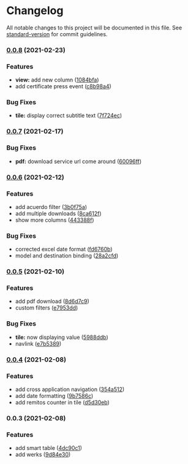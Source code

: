 # Changelog

All notable changes to this project will be documented in this file. See [standard-version](https://github.com/conventional-changelog/standard-version) for commit guidelines.

### [0.0.8](https://github.com/tomasanchez/z_remitos/compare/v0.0.7...v0.0.8) (2021-02-23)


### Features

* **view:** add new column ([1084bfa](https://github.com/tomasanchez/z_remitos/commit/1084bfaffe0644c556f0031ef62e3a6c3ffa65bc))
* add certificate press event ([c8b98a4](https://github.com/tomasanchez/z_remitos/commit/c8b98a43a98cf067c912b33a981de33e7c75288d))


### Bug Fixes

* **tile:** display correct subtitle text ([7f724ec](https://github.com/tomasanchez/z_remitos/commit/7f724ec9be589fb81f49a3eaba22ac55ddcd0d8b))

### [0.0.7](https://github.com/tomasanchez/z_remitos/compare/v0.0.6...v0.0.7) (2021-02-17)


### Bug Fixes

* **pdf:** download service url come around ([60096ff](https://github.com/tomasanchez/z_remitos/commit/60096ff886f9bd432ec9d8c837d98632959ca691))

### [0.0.6](https://github.com/tomasanchez/z_remitos/compare/v0.0.5...v0.0.6) (2021-02-12)


### Features

* add acuerdo filter ([3b0f75a](https://github.com/tomasanchez/z_remitos/commit/3b0f75aa0da9768dc7b807fa34e621005a2e42ea))
* add multiple downloads ([8ca612f](https://github.com/tomasanchez/z_remitos/commit/8ca612f0562431b1755e680f3e32119dd338e101))
* show more columns ([443388f](https://github.com/tomasanchez/z_remitos/commit/443388f92dde66a0ac40d6ff6252d94ffd41ea26))


### Bug Fixes

* corrected excel date format ([fd6760b](https://github.com/tomasanchez/z_remitos/commit/fd6760b041b1589991fa0b18685c141aec9c0690))
* model and destination binding ([28a2cfd](https://github.com/tomasanchez/z_remitos/commit/28a2cfdd86e3d33992c27b9bc612f5f8bcad3a0c))

### [0.0.5](https://github.com/tomasanchez/z_remitos/compare/v0.0.4...v0.0.5) (2021-02-10)


### Features

* add pdf download ([8d6d7c9](https://github.com/tomasanchez/z_remitos/commit/8d6d7c9d6c0b666b2f2af8cdb77ebd5fa71c00cf))
* custom filters ([e7953dd](https://github.com/tomasanchez/z_remitos/commit/e7953ddb1bdaaeb642542c4a713ea57771ad507c))


### Bug Fixes

* **tile:** now displaying value ([5988ddb](https://github.com/tomasanchez/z_remitos/commit/5988ddb5307d93ad2830b6b692cc4666787e195e))
* navlink ([e7b5389](https://github.com/tomasanchez/z_remitos/commit/e7b5389becc3e6cd86585ddfd9bee3e017983d3a))

### [0.0.4](https://github.com/tomasanchez/z_remitos/compare/v0.0.3...v0.0.4) (2021-02-08)


### Features

* add cross application navigation ([354a512](https://github.com/tomasanchez/z_remitos/commit/354a512b5351e727fa9fd12720ac45d6c1a19dac))
* add date formatting ([9b7586c](https://github.com/tomasanchez/z_remitos/commit/9b7586c0aa71bfedbf06d44966dae8aa0b33d5c1))
* add remitos counter in tile ([d5d30eb](https://github.com/tomasanchez/z_remitos/commit/d5d30eb5980ede6f2306ed14e7079cd14922e74e))

### 0.0.3 (2021-02-08)


### Features

* add smart table ([4dc90c1](https://github.com/tomasanchez/z_remitos/commit/4dc90c1cca942fd172db8c4f0cfa650c281dea06))
* add werks ([9d84e30](https://github.com/tomasanchez/z_remitos/commit/9d84e30fd2f3c3c0033c71c78bcd283681c4c71b))

